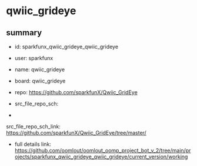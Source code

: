 # qwiic_grideye
 
## summary 
* id: sparkfunx_qwiic_grideye_qwiic_grideye
* user: sparkfunx
* name: qwiic_grideye
* board: qwiic_grideye
* repo: https://github.com/sparkfunX/Qwiic_GridEye



* src_file_repo_sch: 
*
 src_file_repo_sch_link: https://github.com/sparkfunX/Qwiic_GridEye/tree/master/
* full details link: https://github.com/oomlout/oomlout_oomp_project_bot_v_2/tree/main/projects/sparkfunx_qwiic_grideye_qwiic_grideye/current_version/working  






